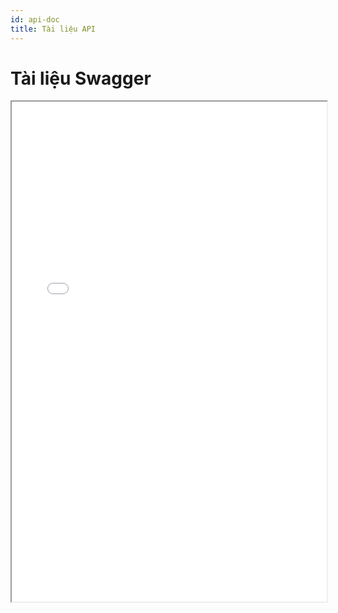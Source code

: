 ```yaml
---
id: api-doc
title: Tài liệu API
---
```


# Tài liệu Swagger

<!-- <iframe src="/swagger.html" width="100%" height="800px" style="border:none;"></iframe> -->
<iframe src="/swagger.html" width="100%" height="800px" style={{ border: "none" }}></iframe>
